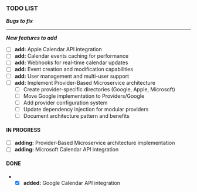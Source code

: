 ### TODO LIST

**_Bugs to fix_**

---

**_New features to add_**

- [ ] **add:** Apple Calendar API integration
- [ ] **add:** Calendar events caching for performance
- [ ] **add:** Webhooks for real-time calendar updates
- [ ] **add:** Event creation and modification capabilities
- [ ] **add:** User management and multi-user support
- [ ] **add:** Implement Provider-Based Microservice architecture
  - [ ] Create provider-specific directories (Google, Apple, Microsoft)
  - [ ] Move Google implementation to Providers/Google
  - [ ] Add provider configuration system
  - [ ] Update dependency injection for modular providers
  - [ ] Document architecture pattern and benefits

#### IN PROGRESS

- [ ] **adding:** Provider-Based Microservice architecture implementation
- [ ] **adding:** Microsoft Calendar API integration

#### DONE

- - [x] **added:** Google Calendar API integration

[high]: https://img.shields.io/badge/-HIGH-red
[mid]: https://img.shields.io/badge/-MID-yellow
[low]: https://img.shields.io/badge/-LOW-green
